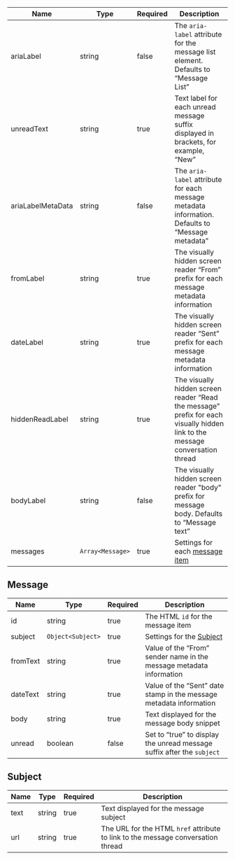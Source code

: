 | Name              | Type             | Required | Description                                                                                                                  |
| ----------------- | ---------------- | -------- | ---------------------------------------------------------------------------------------------------------------------------- |
| ariaLabel         | string           | false    | The `aria-label` attribute for the message list element. Defaults to “Message List”                                          |
| unreadText        | string           | true     | Text label for each unread message suffix displayed in brackets, for example, “New”                                          |
| ariaLabelMetaData | string           | false    | The `aria-label` attribute for each message metadata information. Defaults to “Message metadata”                             |
| fromLabel         | string           | true     | The visually hidden screen reader “From” prefix for each message metadata information                                        |
| dateLabel         | string           | true     | The visually hidden screen reader “Sent” prefix for each message metadata information                                        |
| hiddenReadLabel   | string           | true     | The visually hidden screen reader “Read the message” prefix for each visually hidden link to the message conversation thread |
| bodyLabel         | string           | false    | The visually hidden screen reader "body" prefix for message body. Defaults to “Message text”                                 |
| messages          | `Array<Message>` | true     | Settings for each [message item](#message)                                                                                   |

## Message

| Name     | Type              | Required | Description                                                            |
| -------- | ----------------- | -------- | ---------------------------------------------------------------------- |
| id       | string            | true     | The HTML `id` for the message item                                     |
| subject  | `Object<Subject>` | true     | Settings for the [Subject](#subject)                                   |
| fromText | string            | true     | Value of the “From” sender name in the message metadata information    |
| dateText | string            | true     | Value of the “Sent” date stamp in the message metadata information     |
| body     | string            | true     | Text displayed for the message body snippet                            |
| unread   | boolean           | false    | Set to “true” to display the unread message suffix after the `subject` |

## Subject

| Name | Type   | Required | Description                                                                      |
| ---- | ------ | -------- | -------------------------------------------------------------------------------- |
| text | string | true     | Text displayed for the message subject                                           |
| url  | string | true     | The URL for the HTML `href` attribute to link to the message conversation thread |
